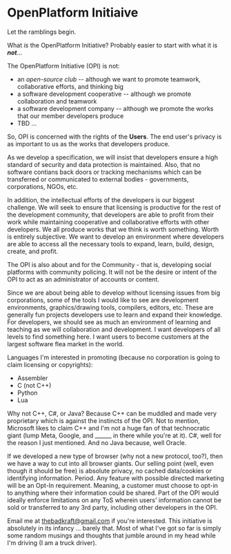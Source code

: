# OpenPlatform Initiaive

Let the ramblings begin.

What _is_ the OpenPlatform Initiative? Probably easier to start with what it is **_not_**...

The OpenPlatform Initiative (OPI) is not:  
- an _open-source club_ -- although we want to promote teamwork, collaborative efforts, and thinking big
- a software development cooperative -- although we promote collaboration and teamwork
- a software development company -- although we promote the works that our member developers produce
- TBD ...

So, OPI is concerned with the rights of the **Users**. The end user's privacy is as important to us as the works that developers produce.

As we develop a specification, we will insist that developers ensure a high standard of security and data protection is maintained. Also, that no software contians back doors or tracking mechanisms which can be transferred or communicated to external bodies - governments, corporations, NGOs, etc.

In addition, the intellectual efforts of the developers is our biggest challenge. We will seek to ensure that licensing is productive for the rest of the development community, that developers are able to profit from their work while maintaining cooperative and collaborative efforts with other developers. We all produce works that we think is worth something. Worth is entirely subjective. We want to develop an environment where developers are able to access all the necessary tools to expand, learn, build, design, create, and profit.

The OPI is also about and for the Community - that is, developing social platforms with community policing. It will not be the desire or intent of the OPI to act as an administrator of accounts or content.

Since we are about being able to develop without licensing issues from big corporations, some of the tools I would like to see are development environments, graphics/drawing tools, compilers, editors, etc. These are generally fun projects developers use to learn and expand their knowledge. For developers, we should see as much an environment of learning and teaching as we will collaboration and development. I want developers of all levels to find something here. I want users to become customers at the largest software flea market in the world.

Languages I'm interested in promoting (because no corporation is going to claim licensing or copyrights):
- Assembler
- C (not C++)
- Python
- Lua

Why not C++, C#, or Java? Because C++ can be muddled and made very proprietary which is against the instincts of the OPI. Not to mention, Microsoft likes to claim C++ and I'm not a huge fan of that technocratic giant (lump Meta, Google, and ______ in there while you're at it). C#, well for the reason I just mentioned. And no Java because, well Oracle.

If we developed a new type of browser (why not a new protocol, too?), then we have a way to cut into all browser giants. Our selling point (well, even though it should be free) is absolute privacy, no cached data/cookies or identifying information. Period. Any feature with possible directed marketing will be an Opt-In requirement. Meaning, a customer must choose to opt-in to anything where their information could be shared. Part of the OPI would ideally enforce limitations on any ToS wherein users' information cannot be sold or transferred to any 3rd party, including other developers in the OPI.

Email me at thebadkraft@gmail.com if you're interested. This initiative is absolutely in its infancy ... barely that. Most of what I've got so far is simply some random musings and thoughts that jumble around in my head while I'm driving (I am a truck driver).
